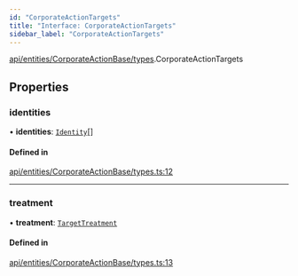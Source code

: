 ```yaml
---
id: "CorporateActionTargets"
title: "Interface: CorporateActionTargets"
sidebar_label: "CorporateActionTargets"
---
```


[api/entities/CorporateActionBase/types](../../../../../../modules/API/Entities/CorporateActionBase/Types/Types.md).CorporateActionTargets

## Properties

### identities

• **identities**: [`Identity`](../../../../../../classes/API/Entities/Identity/Identity.md)[]

#### Defined in

[api/entities/CorporateActionBase/types.ts:12](https://github.com/PolymeshAssociation/polymesh-sdk/blob/8a9158669/src/api/entities/CorporateActionBase/types.ts#L12)

___

### treatment

• **treatment**: [`TargetTreatment`](../../../../../../enums/API/Entities/CorporateActionBase/Types/TargetTreatment/TargetTreatment.md)

#### Defined in

[api/entities/CorporateActionBase/types.ts:13](https://github.com/PolymeshAssociation/polymesh-sdk/blob/8a9158669/src/api/entities/CorporateActionBase/types.ts#L13)
